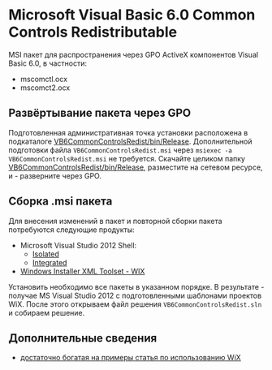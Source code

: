 ﻿Microsoft Visual Basic 6.0 Common Controls Redistributable
==========================================================

MSI пакет для распространения через GPO ActiveX компонентов Visual Basic 6.0, в частности:

- mscomctl.ocx
- mscomct2.ocx

Развёртывание пакета через GPO
------------------------------

Подготовленная административная точка установки расположена в подкаталоге [VB6CommonControlsRedist/bin/Release](../../tree/master/VB6CommonControlsRedist/bin/Release).
Дополнительной подготовки файла `VB6CommonControlsRedist.msi` через `msiexec -a VB6CommonControlsRedist.msi` не требуется.
Скачайте целиком папку [VB6CommonControlsRedist/bin/Release](../../tree/master/VB6CommonControlsRedist/bin/Release), разместите на сетевом ресурсе, и - разверните через GPO.

Сборка .msi пакета
------------------

Для внесения изменений в пакет и повторной сборки пакета потребуются следующие продукты:

- Microsoft Visual Studio 2012 Shell:
  - [Isolated](http://www.microsoft.com/ru-ru/download/details.aspx?id=30670)
  - [Integrated](http://www.microsoft.com/ru-ru/download/details.aspx?id=30663)
- [Windows Installer XML Toolset - WIX](http://wixtoolset.org/)

Установить необходимо все пакеты в указанном порядке. В результате - получае MS Visual Studio 2012 с подготовленными
шаблонами проектов WiX. После этого открываем файл решения `VB6CommonControlsRedist.sln` и собираем решение.

Дополнительные сведения
-----------------------

- [достаточно богатая на примеры статья по использованию WiX](http://habrahabr.ru/post/68616/)
